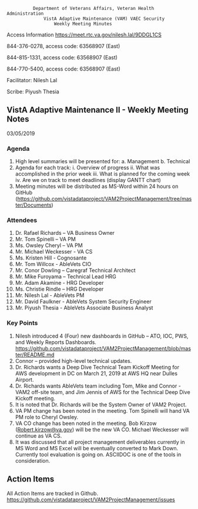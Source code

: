               Department of Veterans Affairs, Veteran Health Administration
                  VistA Adaptive Maintenance (VAM) VAEC Security 
                      Weekly Meeting Minutes
                      
Access Information https://meet.rtc.va.gov/nilesh.lal/9DDGL1CS

844-376-0278, access code: 63568907 (East)

844-815-1331, access code: 63568907 (East)

844-770-5400, access code: 63568907 (East)

Facilitator: Nilesh Lal

Scribe: Piyush Thesia

## VistA Adaptive Maintenance II - Weekly Meeting Notes

03/05/2019

### Agenda
1.	High level summaries will be presented for:
  a.	Management
  b.	Technical
2.	Agenda for each track:
  i.	Overview of progress
  ii.	What was accomplished in the prior week
  iii.	What is planned for the coming week
  iv.	Are we on track to meet deadlines (display GANTT chart)
3.	Meeting minutes will be distributed as MS-Word within 24 hours on GitHub (https://github.com/vistadataproject/VAM2ProjectManagement/tree/master/Documents)


### Attendees 
1.	Dr. Rafael Richards – VA Business Owner
2.	Mr. Tom Spinelli – VA PM
3.	Ms. Owsley Cheryl – VA PM
4.  Mr. Michael Weckesser - VA CS
5.  Ms. Kristen Hill - Cognosante
6.  Mr. Tom Willcox - AbleVets CIO
7.  Mr. Conor Dowling – Caregraf Technical Architect
8.	Mr. Mike Furoyama – Technical Lead HRG
9.	Mr. Adam Akamine - HRG Developer
10.	Ms. Christie Rindle – HRG Developer
11. Mr. Nilesh Lal - AbleVets PM
12. Mr. David Faulkner - AbleVets System Security Engineer
13. Mr. Piyush Thesia - AbleVets Associate Business Analyst


### Key Points
1.	Nilesh introduced 4 (Four) new dashboards in GitHub – ATO, IOC, PWS, and Weekly Reports Dashboards. https://github.com/vistadataproject/VAM2ProjectManagement/blob/master/README.md
2.	Connor – provided  high-level technical updates.
3.	Dr. Richards wants a Deep Dive Technical Team Kickoff Meeting for AWS development in DC on March 21, 2019 at AWS HQ near Dulles Airport.
4.	Dr. Richards wants AbleVets team including Tom, Mike and Connor - VAM2 off-site team, and Jim Jennis of AWS for the Technical Deep Dive Kickoff meeting.
5.	It is noted that Dr. Richards will be the System Owner of VAM2 Project.
6.	VA PM change has been noted in the meeting.  Tom Spinelli will hand VA PM role to Cheryl Owsley.
7.	VA CO change has been noted in the meeting.  Bob Kirzow (Robert.kirzow@va.gov) will be the new VA CO.  Michael Weckesser will continue as VA CS.
8.	It was discussed that all project management deliverables currently in MS Word and MS Excel will be eventually converted to Mark Down.  Currently tool evaluation is going on.  ASCIIDOC is one of the tools in consideration.


## Action Items
All Action Items are tracked in Github. 
https://github.com/vistadataproject/VAM2ProjectManagement/issues

